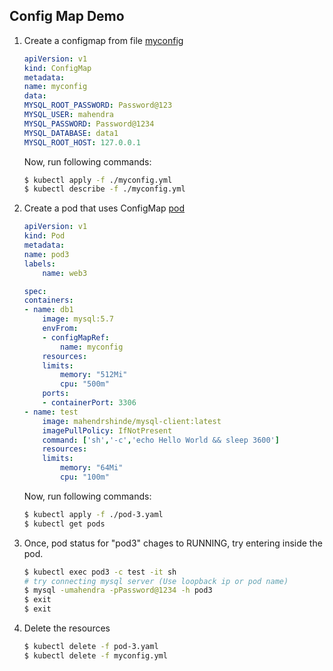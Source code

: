 ## Config Map Demo

1. Create a configmap from file [myconfig](./myconfig.yaml)

    ```yaml
    apiVersion: v1
    kind: ConfigMap
    metadata:
    name: myconfig
    data:
    MYSQL_ROOT_PASSWORD: Password@123
    MYSQL_USER: mahendra
    MYSQL_PASSWORD: Password@1234
    MYSQL_DATABASE: data1
    MYSQL_ROOT_HOST: 127.0.0.1
    ```

    Now, run following commands:

    ```bash
    $ kubectl apply -f ./myconfig.yml
    $ kubectl describe -f ./myconfig.yml
    ```

2.  Create a pod that uses ConfigMap [pod](./pod-3.yaml)

    ```yaml
    apiVersion: v1  
    kind: Pod       
    metadata:
    name: pod3    
    labels:       
        name: web3
    
    spec:
    containers:
    - name: db1
        image: mysql:5.7 
        envFrom:
        - configMapRef:
            name: myconfig
        resources:
        limits:
            memory: "512Mi"
            cpu: "500m"
        ports:
        - containerPort: 3306
    - name: test
        image: mahendrshinde/mysql-client:latest
        imagePullPolicy: IfNotPresent
        command: ['sh','-c','echo Hello World && sleep 3600']
        resources:
        limits:
            memory: "64Mi"
            cpu: "100m"
    ```
    Now, run following commands:

    ```bash
    $ kubectl apply -f ./pod-3.yaml
    $ kubectl get pods
    ```

3.  Once, pod status for "pod3" chages to RUNNING,
    try entering inside the pod.

    ```bash
    $ kubectl exec pod3 -c test -it sh  
    # try connecting mysql server (Use loopback ip or pod name)
    $ mysql -umahendra -pPassword@1234 -h pod3
    $ exit
    $ exit
    ```

4.  Delete the resources

    ```bash
    $ kubectl delete -f pod-3.yaml
    $ kubectl delete -f myconfig.yml
    ```